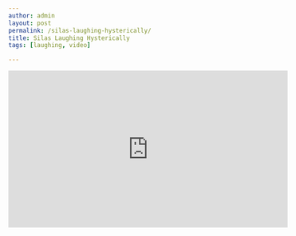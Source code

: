 ```yaml
---
author: admin
layout: post
permalink: /silas-laughing-hysterically/
title: Silas Laughing Hysterically
tags: [laughing, video]

---
```


<iframe width="560" height="315" src="http://www.youtube.com/embed/yPOlcV4LlNY" frameborder="0" allowfullscreen> </iframe>